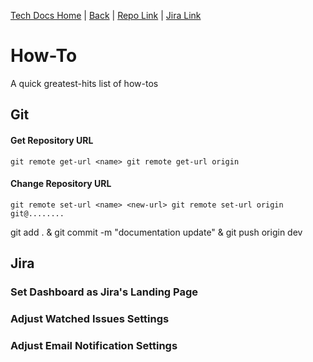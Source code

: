 [Tech Docs Home](vhp1946.github.io) | [Back](../) | [Repo Link](github.com/VHP1946/VHP1946.github.io) | [Jira Link](vhp.atlassian.net)

# How-To
A quick greatest-hits list of how-tos

## Git

#### Get Repository URL
`
git remote get-url <name>
git remote get-url origin
`

#### Change Repository URL
`
git remote set-url <name> <new-url>
git remote set-url origin git@........
`

git add . & git commit -m "documentation update" & git push origin dev

## Jira

### Set Dashboard as Jira's Landing Page

### Adjust Watched Issues Settings

### Adjust Email Notification Settings